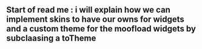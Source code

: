 ## Start of read me : i will explain how we can implement skins to have our owns for widgets and a custom theme for the moofload widgets by subclaasing a toTheme
